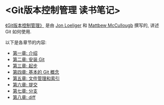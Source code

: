 # <Git版本控制管理 读书笔记> #

[《Git版本控制管理》](https://book.douban.com/subject/5311565/) 是由 [Jon Loeliger](http://www.oreilly.com/pub/au/3596) 和 [Mattbew McCullougb](http://www.oreilly.com/pub/au/4747) 撰写的, 讲述 Git 如何使用.

以下是各章节的内容:

- [第一章: 介绍](./chapter01.md)
- [第二章: 安装 Git](./chapter02.md)
- [第三章: 起步](./chapter03.md)
- [第四章: 基本的 Git 概念](./chapter04.md)
- [第五章: 文件管理和索引](./chapter05.md)
- [第六章: 提交](./chapter06.md)
- [第七章: 分支](./chapter07.md)
- [第八章: diff](./chapter08.md)

